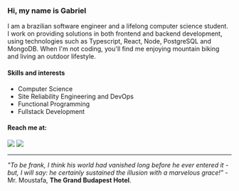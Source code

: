 ### Hi, my name is Gabriel

I am a brazilian software engineer and a lifelong computer science student.
I work on providing solutions in both frontend and backend development, using technologies such as Typescript, React, Node, PostgreSQL and MongoDB.
When I'm not coding, you'll find me enjoying mountain biking and living an outdoor lifestyle.

#### Skills and interests

- Computer Science
- Site Reliability Engineering and DevOps
- Functional Programming
- Fullstack Development

#### Reach me at:

<a href="https://dev.to/minortypo" target="_blank"><img src="https://img.shields.io/badge/dev.to-0A0A0A?style=for-the-badge&logo=devdotto&logoColor=white" target="_blank"></a>
<a href="mailto:gabrielpalharesdev@gmail.com"><img src="https://img.shields.io/badge/-Gmail-%23333?style=for-the-badge&logo=gmail&logoColor=white" target="_blank"></a>

---

*"To be frank, I think his world had vanished long before he ever entered it - but, I will say: he certainly sustained the illusion with a marvelous grace!"* - Mr. Moustafa, **The Grand Budapest Hotel**.
